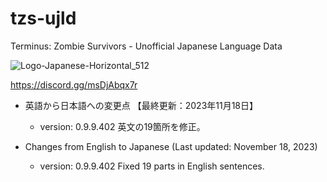 # tzs-ujld
Terminus: Zombie Survivors - Unofficial Japanese Language Data

![Logo-Japanese-Horizontal_512](https://github.com/ststkuc-work/tzs-ujld/assets/136874759/94cc03c6-7e15-4fd3-8378-c5b2c0ef4d0b)

https://discord.gg/msDjAbqx7r

 - 英語から日本語への変更点 【最終更新：2023年11月18日】
   - version: 0.9.9.402 英文の19箇所を修正。

 - Changes from English to Japanese (Last updated: November 18, 2023)
   - version: 0.9.9.402 Fixed 19 parts in English sentences.
